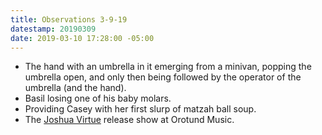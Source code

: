 ```yaml
---
title: Observations 3-9-19
datestamp: 20190309
date: 2019-03-10 17:28:00 -05:00
---
```


- The hand with an umbrella in it emerging from a minivan, popping the umbrella open, and only then being followed by the operator of the umbrella (and the hand).
- Basil losing one of his baby molars.
- Providing Casey with her first slurp of matzah ball soup.
- The [Joshua Virtue](https://joshuavirtue.bandcamp.com/album/post-faith-dialogues) release show at Orotund Music.
